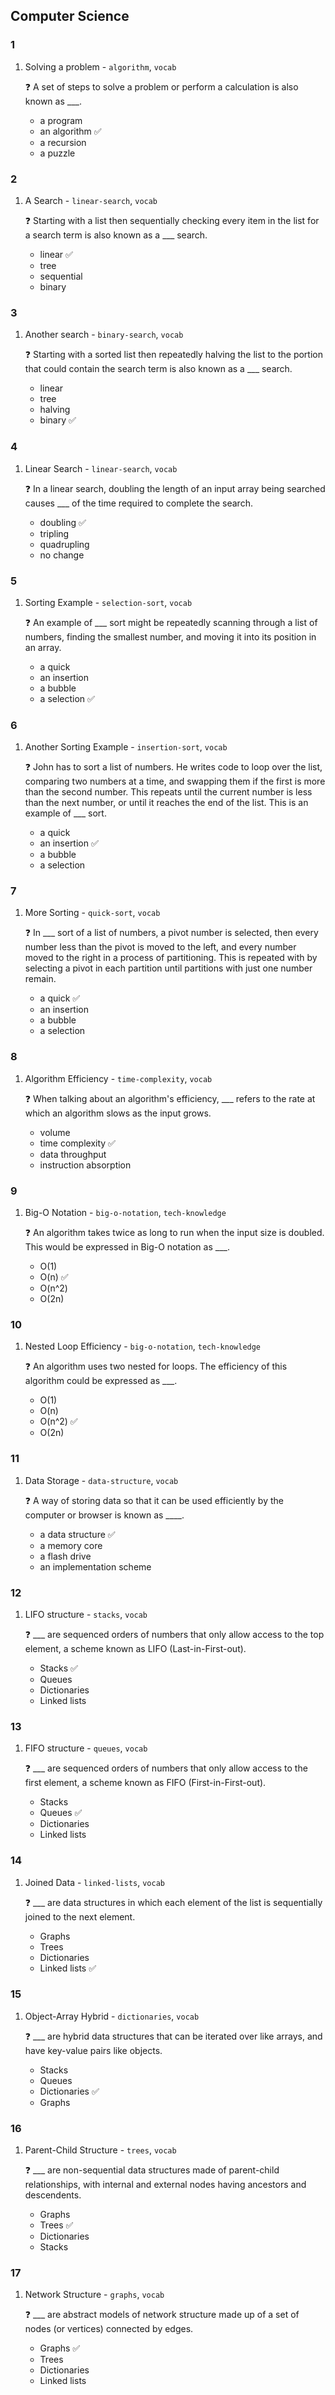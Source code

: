 ## Computer Science


### 1 

1. Solving a problem - `algorithm`, `vocab`

    :question: A set of steps to solve a problem or perform a calculation is also known as ___.
    * a program
    * an algorithm :white_check_mark:
    * a recursion
    * a puzzle


### 2 

1. A Search - `linear-search`, `vocab`

    :question: Starting with a list then sequentially checking every item in the list for a search term is also known as a ___ search.
    * linear :white_check_mark:
    * tree
    * sequential
    * binary


### 3 

1. Another search - `binary-search`, `vocab`

    :question: Starting with a sorted list then repeatedly halving the list to the portion that could contain the search term is also known as a ___ search.
    * linear
    * tree
    * halving
    * binary :white_check_mark:


### 4 

1. Linear Search - `linear-search`, `vocab`

    :question: In a linear search, doubling the length of an input array being searched causes ___ of the time required to complete the search.
    * doubling :white_check_mark:
    * tripling
    * quadrupling
    * no change


### 5 

1. Sorting Example - `selection-sort`, `vocab`

    :question: An example of ___ sort might be repeatedly scanning through a list of numbers, finding the smallest number, and moving it into its position in an array.
    * a quick
    * an insertion
    * a bubble
    * a selection :white_check_mark:


### 6 

1. Another Sorting Example - `insertion-sort`, `vocab`

    :question: John has to sort a list of numbers. He writes code to loop over the list, comparing two numbers at a time, and swapping them if the first is more than the second number. This repeats until the current number is less than the next number, or until it reaches the end of the list. This is an example of ___ sort.
    * a quick
    * an insertion :white_check_mark:
    * a bubble
    * a selection


### 7 

1. More Sorting - `quick-sort`, `vocab`

    :question: In ___ sort of a list of numbers, a pivot number is selected, then every number less than the pivot is moved to the left, and every number moved to the right in a process of partitioning. This is repeated with by selecting a pivot in each partition until partitions with just one number remain.
    * a quick :white_check_mark:
    * an insertion
    * a bubble
    * a selection


### 8 

1. Algorithm Efficiency - `time-complexity`, `vocab`

    :question: When talking about an algorithm's efficiency, ___ refers to the rate at which an algorithm slows as the input grows.
    * volume
    * time complexity :white_check_mark:
    * data throughput
    * instruction absorption


### 9 

1. Big-O Notation - `big-o-notation`, `tech-knowledge`

    :question: An algorithm takes twice as long to run when the input size is doubled. This would be expressed in Big-O notation as ___.
    * O(1)
    * O(n) :white_check_mark:
    * O(n^2)
    * O(2n)


### 10 

1. Nested Loop Efficiency - `big-o-notation`, `tech-knowledge`

    :question: An algorithm uses two nested for loops. The efficiency of this algorithm could be expressed as ___.
    * O(1)
    * O(n)
    * O(n^2) :white_check_mark:
    * O(2n)


### 11 

1. Data Storage - `data-structure`, `vocab`

    :question: A way of storing data so that it can be used efficiently by the computer or browser is known as ____.
    * a data structure :white_check_mark:
    * a memory core
    * a flash drive
    * an implementation scheme


### 12 

1. LIFO structure - `stacks`, `vocab`

    :question: ___ are sequenced orders of numbers that only allow access to the top element, a scheme known as LIFO (Last-in-First-out).
    * Stacks :white_check_mark:
    * Queues
    * Dictionaries
    * Linked lists


### 13 

1. FIFO structure - `queues`, `vocab`

    :question: ___ are sequenced orders of numbers that only allow access to the first element, a scheme known as FIFO (First-in-First-out).
    * Stacks
    * Queues :white_check_mark:
    * Dictionaries
    * Linked lists


### 14 

1. Joined Data - `linked-lists`, `vocab`

    :question: ___ are data structures in which each element of the list is sequentially joined to the next element.
    * Graphs
    * Trees
    * Dictionaries
    * Linked lists :white_check_mark:


### 15 

1. Object-Array Hybrid - `dictionaries`, `vocab`

    :question: ___ are hybrid data structures that can be iterated over like arrays, and have key-value pairs like objects.
    * Stacks
    * Queues
    * Dictionaries :white_check_mark:
    * Graphs


### 16 

1. Parent-Child Structure - `trees`, `vocab`

    :question: ___ are non-sequential data structures made of parent-child relationships, with internal and external nodes having ancestors and descendents.
    * Graphs
    * Trees :white_check_mark:
    * Dictionaries
    * Stacks


### 17 

1. Network Structure - `graphs`, `vocab`

    :question: ___ are abstract models of network structure made up of a set of nodes (or vertices) connected by edges.
    * Graphs :white_check_mark:
    * Trees
    * Dictionaries
    * Linked lists